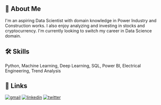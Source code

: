 
## 🚀 About Me
I'm an aspiring Data Scientist with domain knowledge in Power Industry and Construction works. I also enjoy analyzing and investing in stocks and cryptocurrency. I'm currently looking to switch my career in Data Science domain.


## 🛠 Skills
Python, Machine Learning, Deep Learning, SQL, Power BI, Electrical Engineering, Trend Analysis


## 🔗 Links
[![gmail](https://img.shields.io/badge/my_portfolio-000?style=for-the-badge&logo=ko-fi&logoColor=white)](tahazafar96@gmail.com/)
[![linkedin](https://img.shields.io/badge/linkedin-0A66C2?style=for-the-badge&logo=linkedin&logoColor=white)](https://www.linkedin.com/in/tahazafar96/)
[![twitter](https://img.shields.io/badge/twitter-1DA1F2?style=for-the-badge&logo=twitter&logoColor=white)](https://twitter.com/tahazafar)

